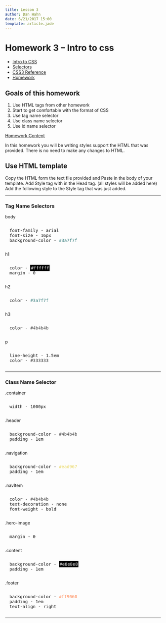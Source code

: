 ```yaml
---
title: Lesson 3
author: Dan Hahn
date: 6/21/2017 15:00
template: article.jade
---
```


# Homework 3 – Intro to css

* [Intro to CSS]()
* [Selectors](selectors.html)
* [CSS3 Reference](css.html)
* [Homework](homework.html)

## Goals of this homework

1. Use HTML tags from other homework
2. Start to get comfortable with the format of CSS
3. Use tag name selector
4. Use class name selector
5. Use id name selector


<a href="homework3-text.txt" class="btn" target="\_target">Homework Content</a>

In this homework you will be writing styles support the HTML that was provided. There is
no need to make any changes to HTML.

## Use HTML template

Copy the HTML form the text file provided and Paste in the body of your template.
Add Style tag with in the Head tag. (all styles will be added here)
Add the following style to the Style tag that was just added.

---

### Tag Name Selectors

body
<pre style="white-space:pre-line;padding: 1em;">
  font-family - arial
  font-size - 16px
  background-color - <span style="color: #3a7f7f;">#3a7f7f</span>
</pre>

h1
<pre style="white-space:pre-line;padding: 1em;">
  color - <span style="color: #ffffff;;background-color:#000;padding:2px;">#ffffff</span>
  margin - 0
</pre>

h2
<pre style="white-space:pre-line;padding: 1em;">
  color - <span style="color: #3a7f7f;">#3a7f7f</span>
</pre>

h3
<pre style="white-space:pre-line;padding: 1em;">
  color - <span style="color: #4b4b4b;">#4b4b4b</span>
</pre>

p
<pre style="white-space:pre-line;padding: 1em;">
  line-height - 1.5em
  color - <span style="color: #333333;">#333333</span>
</pre>

---

### Class Name Selector
.container
<pre style="white-space:pre-line;padding: 1em;">
  width - 1000px
</pre>

.header
<pre style="white-space:pre-line;padding: 1em;">
  background-color - <span style="color: #4b4b4b;">#4b4b4b</span>
  padding - 1em
</pre>

.navigation
<pre style="white-space:pre-line;padding: 1em;">
  background-color - <span style="color: #ead967;">#ead967</span>
  padding - 1em
</pre>

.navItem
<pre style="white-space:pre-line;padding: 1em;">
  color - <span style="color: #4b4b4b;">#4b4b4b</span>
  text-decoration - none
  font-weight - bold
</pre>

.hero-image
<pre style="white-space:pre-line;padding: 1em;">
  margin - 0
</pre>

.content
<pre style="white-space:pre-line;padding: 1em;">
  background-color - <span style="color: #e8e8e8;background-color:#000;padding:2px;">#e8e8e8</span>
  padding - 1em
</pre>

.footer
<pre style="white-space:pre-line;padding: 1em;">
  background-color - <span style="color: #ff9060;">#ff9060</span>
  padding - 1em
  text-align - right
</pre>

---

<div class="homework-view" data-lesson="lesson3"></div>
